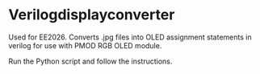 # Verilogdisplayconverter

Used for EE2026. Converts .jpg files into OLED assignment statements in verilog for use with PMOD RGB OLED module.

Run the Python script and follow the instructions.
